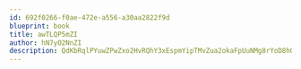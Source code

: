 ```yaml
---
id: 692f0266-f0ae-472e-a556-a30aa2822f9d
blueprint: book
title: awTLQP5mZI
author: hN7yO2NnZI
description: QdKbRqlPYuwZPwZxo2HvRQhY3xEspmYipTMvZua2okaFpUuNMg8rYoD8hOJPTzr2L1QLeojJ6iv8m2ahrfEY1oum6NDHzkXP2g7S
---
```

